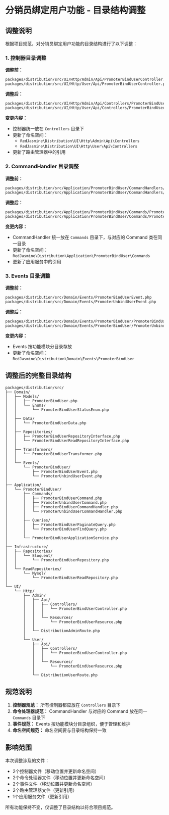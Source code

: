 # 分销员绑定用户功能 - 目录结构调整

## 调整说明

根据项目规范，对分销员绑定用户功能的目录结构进行了以下调整：

### 1. 控制器目录调整

**调整前：**
```
packages/distribution/src/UI/Http/Admin/Api/PromoterBindUserController.php
packages/distribution/src/UI/Http/User/Api/PromoterBindUserController.php
```

**调整后：**
```
packages/distribution/src/UI/Http/Admin/Api/Controllers/PromoterBindUserController.php
packages/distribution/src/UI/Http/User/Api/Controllers/PromoterBindUserController.php
```

**变更内容：**
- 控制器统一放在 `Controllers` 目录下
- 更新了命名空间：
  - `RedJasmine\Distribution\UI\Http\Admin\Api\Controllers`
  - `RedJasmine\Distribution\UI\Http\User\Api\Controllers`
- 更新了路由管理器中的引用

### 2. CommandHandler 目录调整

**调整前：**
```
packages/distribution/src/Application/PromoterBindUser/CommandHandlers/PromoterBindUserCommandHandler.php
packages/distribution/src/Application/PromoterBindUser/CommandHandlers/PromoterUnbindUserCommandHandler.php
```

**调整后：**
```
packages/distribution/src/Application/PromoterBindUser/Commands/PromoterBindUserCommandHandler.php
packages/distribution/src/Application/PromoterBindUser/Commands/PromoterUnbindUserCommandHandler.php
```

**变更内容：**
- CommandHandler 统一放在 `Commands` 目录下，与对应的 Command 类在同一目录
- 更新了命名空间：`RedJasmine\Distribution\Application\PromoterBindUser\Commands`
- 更新了应用服务中的引用

### 3. Events 目录调整

**调整前：**
```
packages/distribution/src/Domain/Events/PromoterBindUserEvent.php
packages/distribution/src/Domain/Events/PromoterUnbindUserEvent.php
```

**调整后：**
```
packages/distribution/src/Domain/Events/PromoterBindUser/PromoterBindUserEvent.php
packages/distribution/src/Domain/Events/PromoterBindUser/PromoterUnbindUserEvent.php
```

**变更内容：**
- Events 按功能模块分目录存放
- 更新了命名空间：`RedJasmine\Distribution\Domain\Events\PromoterBindUser`

## 调整后的完整目录结构

```
packages/distribution/src/
├── Domain/
│   ├── Models/
│   │   ├── PromoterBindUser.php
│   │   └── Enums/
│   │       └── PromoterBindUserStatusEnum.php
│   │
│   ├── Data/
│   │   └── PromoterBindUserData.php
│   │
│   ├── Repositories/
│   │   ├── PromoterBindUserRepositoryInterface.php
│   │   └── PromoterBindUserReadRepositoryInterface.php
│   │
│   ├── Transformers/
│   │   └── PromoterBindUserTransformer.php
│   │
│   └── Events/
│       └── PromoterBindUser/
│           ├── PromoterBindUserEvent.php
│           └── PromoterUnbindUserEvent.php
│
├── Application/
│   └── PromoterBindUser/
│       ├── Commands/
│       │   ├── PromoterBindUserCommand.php
│       │   ├── PromoterUnbindUserCommand.php
│       │   ├── PromoterBindUserCommandHandler.php
│       │   └── PromoterUnbindUserCommandHandler.php
│       │
│       ├── Queries/
│       │   ├── PromoterBindUserPaginateQuery.php
│       │   └── PromoterBindUserFindQuery.php
│       │
│       └── PromoterBindUserApplicationService.php
│
├── Infrastructure/
│   ├── Repositories/
│   │   └── Eloquent/
│   │       └── PromoterBindUserRepository.php
│   │
│   └── ReadRepositories/
│       └── Mysql/
│           └── PromoterBindUserReadRepository.php
│
└── UI/
    └── Http/
        ├── Admin/
        │   ├── Api/
        │   │   ├── Controllers/
        │   │   │   └── PromoterBindUserController.php
        │   │   │
        │   │   └── Resources/
        │   │       └── PromoterBindUserResource.php
        │   │
        │   └── DistributionAdminRoute.php
        │
        └── User/
            ├── Api/
            │   ├── Controllers/
            │   │   └── PromoterBindUserController.php
            │   │
            │   └── Resources/
            │       └── PromoterBindUserResource.php
            │
            └── DistributionUserRoute.php
```

## 规范说明

1. **控制器规范：** 所有控制器都应放在 `Controllers` 目录下
2. **命令处理器规范：** CommandHandler 与对应的 Command 放在同一 `Commands` 目录下
3. **事件规范：** Events 按功能模块分目录组织，便于管理和维护
4. **命名空间规范：** 命名空间要与目录结构保持一致

## 影响范围

本次调整涉及的文件：
- 2个控制器文件（移动位置并更新命名空间）
- 2个命令处理器文件（移动位置并更新命名空间）
- 2个事件文件（移动位置并更新命名空间）
- 2个路由管理器文件（更新引用）
- 1个应用服务文件（更新引用）

所有功能保持不变，仅调整了目录结构以符合项目规范。 